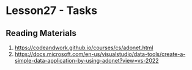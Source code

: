 # Lesson27 - Tasks

## Reading Materials
1. https://codeandwork.github.io/courses/cs/adonet.html
2. https://docs.microsoft.com/en-us/visualstudio/data-tools/create-a-simple-data-application-by-using-adonet?view=vs-2022
